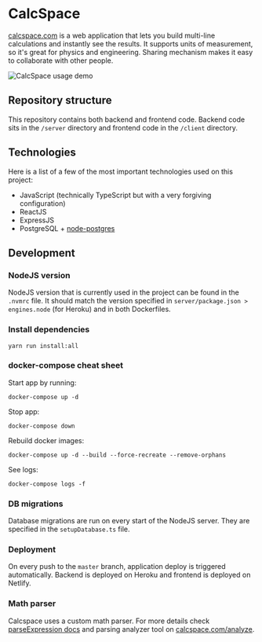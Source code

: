 # CalcSpace

[calcspace.com](https://calcspace.com) is a web application that lets you build multi-line calculations and instantly see the results. It supports units of measurement, so it's great for physics and engineering. Sharing mechanism makes it easy to collaborate with other people.

![CalcSpace usage demo](feature-preview.gif)

## Repository structure

This repository contains both backend and frontend code.
Backend code sits in the `/server` directory and frontend code in the `/client` directory.

## Technologies

Here is a list of a few of the most important technologies used on this project:

- JavaScript (technically TypeScript but with a very forgiving configuration)
- ReactJS
- ExpressJS
- PostgreSQL + [node-postgres](https://www.npmjs.com/package/pg)

## Development

### NodeJS version

NodeJS version that is currently used in the project can be found in the `.nvmrc` file. It should match the version specified in `server/package.json > engines.node` (for Heroku) and in both Dockerfiles.

### Install dependencies

```
yarn run install:all
```

### docker-compose cheat sheet

Start app by running:

```
docker-compose up -d
```

Stop app:

```
docker-compose down
```

Rebuild docker images:

```
docker-compose up -d --build --force-recreate --remove-orphans
```

See logs:

```
docker-compose logs -f
```

### DB migrations

Database migrations are run on every start of the NodeJS server. They are specified in the `setupDatabase.ts` file.

### Deployment

On every push to the `master` branch, application deploy is triggered automatically.
Backend is deployed on Heroku and frontend is deployed on Netlify.

### Math parser

Calcspace uses a custom math parser. For more details check [parseExpression docs](./client/src/shared/codeEditor/mathParser/docs/docs.md) and parsing analyzer tool on [calcspace.com/analyze](https://calcspace.com/analyze).
